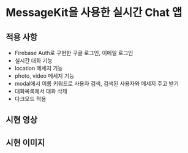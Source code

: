 # MessageKit을 사용한 실시간 Chat 앱

## 적용 사항
- Firebase Auth로 구현한 구글 로그인, 이메일 로그인
- 실시간 대화 기능
- location 메세지 기능
- photo, video 메세지 기능
- modal에서 이름 키워드로 사용자 검색, 검색된 사용자와 메세지 주고 받기
- 대화목록에서 대화 삭제
- 다크모드 적용

## 시현 영상

## 시현 이미지

